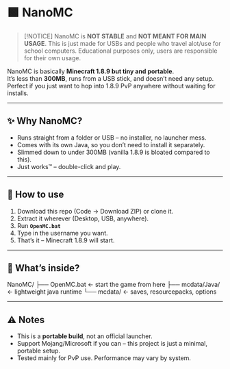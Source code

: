 # 🟩 NanoMC

>[!NOTICE]
>NanoMC is __NOT STABLE__ and **NOT MEANT FOR MAIN USAGE**. This is just made for USBs and people who travel alot/use for school computers. Educational purposes only, users are responsible for their own usage.

NanoMC is basically **Minecraft 1.8.9 but tiny and portable**.  
It’s less than **300MB**, runs from a USB stick, and doesn’t need any setup.  
Perfect if you just want to hop into 1.8.9 PvP anywhere without waiting for installs.

---

## ✨ Why NanoMC?
- Runs straight from a folder or USB – no installer, no launcher mess.
- Comes with its own Java, so you don’t need to install it separately.
- Slimmed down to under 300MB (vanilla 1.8.9 is bloated compared to this).
- Just works™ – double-click and play.

---

## 🚀 How to use
1. Download this repo (Code → Download ZIP) or clone it.  
2. Extract it wherever (Desktop, USB, anywhere).  
3. Run **`OpenMC.bat`**  
4. Type in the username you want.  
5. That’s it – Minecraft 1.8.9 will start.

---

## 📂 What’s inside?
NanoMC/
├── OpenMC.bat ← start the game from here
├── mcdata/Java/ ← lightweight java runtime
└── mcdata/ ← saves, resourcepacks, options

---

## ⚠️ Notes
- This is a **portable build**, not an official launcher.  
- Support Mojang/Microsoft if you can – this project is just a minimal, portable setup.  
- Tested mainly for PvP use. Performance may vary by system.
